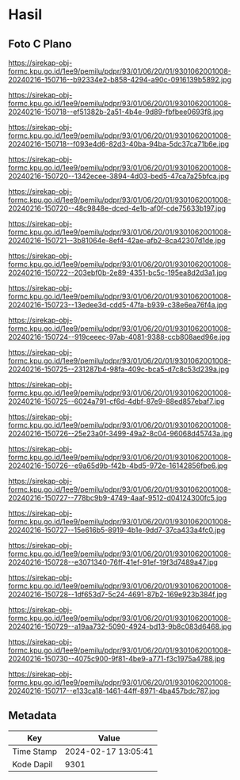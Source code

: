 # Hasil

## Foto C Plano

https://sirekap-obj-formc.kpu.go.id/1ee9/pemilu/pdpr/93/01/06/20/01/9301062001008-20240216-150716--b92334e2-b858-4294-a90c-0916139b5892.jpg

https://sirekap-obj-formc.kpu.go.id/1ee9/pemilu/pdpr/93/01/06/20/01/9301062001008-20240216-150718--ef51382b-2a51-4b4e-9d89-fbfbee0693f8.jpg

https://sirekap-obj-formc.kpu.go.id/1ee9/pemilu/pdpr/93/01/06/20/01/9301062001008-20240216-150718--f093e4d6-82d3-40ba-94ba-5dc37ca71b6e.jpg

https://sirekap-obj-formc.kpu.go.id/1ee9/pemilu/pdpr/93/01/06/20/01/9301062001008-20240216-150720--1342ecee-3894-4d03-bed5-47ca7a25bfca.jpg

https://sirekap-obj-formc.kpu.go.id/1ee9/pemilu/pdpr/93/01/06/20/01/9301062001008-20240216-150720--48c9848e-dced-4e1b-af0f-cde75633b197.jpg

https://sirekap-obj-formc.kpu.go.id/1ee9/pemilu/pdpr/93/01/06/20/01/9301062001008-20240216-150721--3b81064e-8ef4-42ae-afb2-8ca42307d1de.jpg

https://sirekap-obj-formc.kpu.go.id/1ee9/pemilu/pdpr/93/01/06/20/01/9301062001008-20240216-150722--203ebf0b-2e89-4351-bc5c-195ea8d2d3a1.jpg

https://sirekap-obj-formc.kpu.go.id/1ee9/pemilu/pdpr/93/01/06/20/01/9301062001008-20240216-150723--13edee3d-cdd5-47fa-b939-c38e6ea76f4a.jpg

https://sirekap-obj-formc.kpu.go.id/1ee9/pemilu/pdpr/93/01/06/20/01/9301062001008-20240216-150724--919ceeec-97ab-4081-9388-ccb808aed96e.jpg

https://sirekap-obj-formc.kpu.go.id/1ee9/pemilu/pdpr/93/01/06/20/01/9301062001008-20240216-150725--231287b4-98fa-409c-bca5-d7c8c53d239a.jpg

https://sirekap-obj-formc.kpu.go.id/1ee9/pemilu/pdpr/93/01/06/20/01/9301062001008-20240216-150725--6024a791-cf6d-4dbf-87e9-88ed857ebaf7.jpg

https://sirekap-obj-formc.kpu.go.id/1ee9/pemilu/pdpr/93/01/06/20/01/9301062001008-20240216-150726--25e23a0f-3499-49a2-8c04-96068d45743a.jpg

https://sirekap-obj-formc.kpu.go.id/1ee9/pemilu/pdpr/93/01/06/20/01/9301062001008-20240216-150726--e9a65d9b-f42b-4bd5-972e-16142856fbe6.jpg

https://sirekap-obj-formc.kpu.go.id/1ee9/pemilu/pdpr/93/01/06/20/01/9301062001008-20240216-150727--778bc9b9-4749-4aaf-9512-d04124300fc5.jpg

https://sirekap-obj-formc.kpu.go.id/1ee9/pemilu/pdpr/93/01/06/20/01/9301062001008-20240216-150727--15e616b5-8919-4b1e-9dd7-37ca433a4fc0.jpg

https://sirekap-obj-formc.kpu.go.id/1ee9/pemilu/pdpr/93/01/06/20/01/9301062001008-20240216-150728--e3071340-76ff-41ef-91ef-19f3d7489a47.jpg

https://sirekap-obj-formc.kpu.go.id/1ee9/pemilu/pdpr/93/01/06/20/01/9301062001008-20240216-150728--1df653d7-5c24-4691-87b2-169e923b384f.jpg

https://sirekap-obj-formc.kpu.go.id/1ee9/pemilu/pdpr/93/01/06/20/01/9301062001008-20240216-150729--a19aa732-5090-4924-bd13-9b8c083d6468.jpg

https://sirekap-obj-formc.kpu.go.id/1ee9/pemilu/pdpr/93/01/06/20/01/9301062001008-20240216-150730--4075c900-9f81-4be9-a771-f3c1975a4788.jpg

https://sirekap-obj-formc.kpu.go.id/1ee9/pemilu/pdpr/93/01/06/20/01/9301062001008-20240216-150717--e133ca18-1461-44ff-8971-4ba457bdc787.jpg


## Metadata

| Key        | Value               |
| ---------- | ------------------- |
| Time Stamp | 2024-02-17 13:05:41 |
| Kode Dapil | 9301                |



